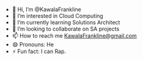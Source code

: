 - 👋 Hi, I’m @KawalaFrankline
- 👀 I’m interested in Cloud Computing
- 🌱 I’m currently learning Solutions Architect
- 💞️ I’m looking to collaborate on SA projects
- 📫 How to reach me KawalaFrankline@gmail.com
- 😄 Pronouns: He
- ⚡ Fun fact: I can Rap. 

<!---
KawalaFrankline/KawalaFrankline is a ✨ special ✨ repository because its `README.md` (this file) appears on your GitHub profile.
You can click the Preview link to take a look at your changes.
--->
